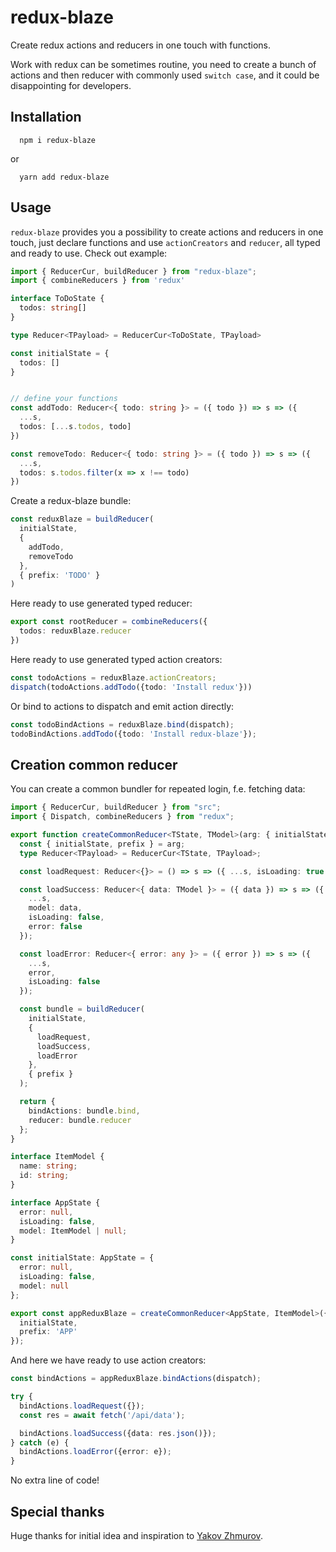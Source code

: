 # redux-blaze

Create redux actions and reducers in one touch with functions.

Work with redux can be sometimes routine, you need to create a bunch of actions and then reducer with commonly used `switch case`, and it could be disappointing for developers.

## Installation

```
  npm i redux-blaze
```

or

```
  yarn add redux-blaze
```

## Usage

`redux-blaze` provides you a possibility to create actions and reducers in one touch, just declare functions and use `actionCreators` and `reducer`, all typed and ready to use. Check out example:

```ts
import { ReducerCur, buildReducer } from "redux-blaze";
import { combineReducers } from 'redux'

interface ToDoState {
  todos: string[]
}

type Reducer<TPayload> = ReducerCur<ToDoState, TPayload>

const initialState = {
  todos: []
}


// define your functions
const addTodo: Reducer<{ todo: string }> = ({ todo }) => s => ({
  ...s,
  todos: [...s.todos, todo]
})

const removeTodo: Reducer<{ todo: string }> = ({ todo }) => s => ({
  ...s,
  todos: s.todos.filter(x => x !== todo)
})
```

Сreate a redux-blaze bundle:

```ts
const reduxBlaze = buildReducer(
  initialState,
  {
    addTodo,
    removeTodo
  },
  { prefix: 'TODO' }
)
```

Here ready to use generated typed reducer:

```ts
export const rootReducer = combineReducers({
  todos: reduxBlaze.reducer
})
```

Here ready to use generated typed action creators:

```ts
const todoActions = reduxBlaze.actionCreators;
dispatch(todoActions.addTodo({todo: 'Install redux'}))
```

Or bind to actions to dispatch and emit action directly:

```ts
const todoBindActions = reduxBlaze.bind(dispatch);
todoBindActions.addTodo({todo: 'Install redux-blaze'});
```

## Creation common reducer

You can create a common bundler for repeated login, f.e. fetching data:

```ts
import { ReducerCur, buildReducer } from "src";
import { Dispatch, combineReducers } from "redux";

export function createCommonReducer<TState, TModel>(arg: { initialState: TState; prefix: string }) {
  const { initialState, prefix } = arg;
  type Reducer<TPayload> = ReducerCur<TState, TPayload>;

  const loadRequest: Reducer<{}> = () => s => ({ ...s, isLoading: true });

  const loadSuccess: Reducer<{ data: TModel }> = ({ data }) => s => ({
    ...s,
    model: data,
    isLoading: false,
    error: false
  });

  const loadError: Reducer<{ error: any }> = ({ error }) => s => ({
    ...s,
    error,
    isLoading: false
  });

  const bundle = buildReducer(
    initialState,
    {
      loadRequest,
      loadSuccess,
      loadError
    },
    { prefix }
  );

  return {
    bindActions: bundle.bind,
    reducer: bundle.reducer
  };
}

interface ItemModel {
  name: string;
  id: string;
}

interface AppState {
  error: null,
  isLoading: false,
  model: ItemModel | null;
}

const initialState: AppState = {
  error: null,
  isLoading: false,
  model: null
};

export const appReduxBlaze = createCommonReducer<AppState, ItemModel>({
  initialState,
  prefix: 'APP'
});
```

And here we have ready to use action creators:

```ts
const bindActions = appReduxBlaze.bindActions(dispatch);

try {
  bindActions.loadRequest({});
  const res = await fetch('/api/data');

  bindActions.loadSuccess({data: res.json()});
} catch (e) {
  bindActions.loadError({error: e});
}
```

No extra line of code!

## Special thanks

Huge thanks for initial idea and inspiration to [Yakov Zhmurov](https://github.com/jakobz).
